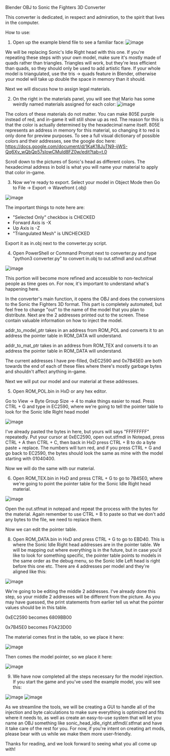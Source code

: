 Blender OBJ to Sonic the Fighters 3D Converter

This converter is dedicated, in respect and admiration, to the spirit that lives in the computer.

How to use:
1. Open up the example blend file to see a familiar face:
![image](https://github.com/user-attachments/assets/5246f0c2-d922-4ad3-a4bb-a955781f94f4)

We will be replacing Sonic's Idle Right head with this one.
If you're repeating these steps with your own model, make sure it's mostly made of quads rather than triangles. Triangles will work, but they're less efficient than quads, so they should only be used to add artistic flare. If your whole model is triangulated, use the tris -> quads feature in Blender, otherwise your model will take up double the space in memory than it should.

Next we will discuss how to assign legal materials.

2. On the right in the materials panel, you will see that Mario has some weirdly named materials assigned for each color:
![image](https://github.com/user-attachments/assets/980e1aa3-0050-443f-806f-37669fff50d2)

The colors of these materials do not matter. You can make 805E purple instead of red, and in-game it will still show up as red. The reason for this is that the color is actually determined by the hexadecimal name itself. 805E represents an address in memory for this material, so changing it to red is only done for preview purposes. To see a full visual dictionary of possible colors and their addresses, see the google doc here: https://docs.google.com/document/d/1KaK18JuTN9-ijWS-Qq6Xv_wQbQp57sIowCMuld8FZ0w/edit?tab=t.0

Scroll down to the pictures of Sonic's head as different colors. The hexadecimal address in bold is what you will name your material to apply that color in-game.

3. Now we're ready to export. Select your model in Object Mode then  Go to File -> Export -> Wavefront (.obj)

![image](https://github.com/user-attachments/assets/9b90ff58-3c27-4a76-839a-94eb5e2f0d66)

The important things to note here are: 
* "Selected Only" checkbox is CHECKED
* Forward Axis is -X
* Up Axis is -Z
* "Triangulated Mesh" is UNCHECKED

Export it as in.obj next to the converter.py script.

4. Open PowerShell or Command Prompt next to converter.py and type "python3 converter.py" to convert in.obj to out.stfmdl and out.stfmat

![image](https://github.com/user-attachments/assets/1438f81c-ba7a-40b7-ad59-9794b80f646c)

This portion will become more refined and accessible to non-technical people as time goes on. For now, it's important to understand what's happening here.

In the converter's main function, it opens the OBJ and does the conversions to the Sonic the Fighters 3D format. This part is completely automated, but feel free to change "out" to the name of the model that you plan to distribute. Next are the 2 addresses printed out to the screen. These contain valuable information on how to inject the model.

addr_to_model_ptr takes in an address from ROM_POL and converts it to an address the pointer table in ROM_DATA will understand.

addr_to_mat_ptr takes in an address from ROM_TEX and converts it to an address the pointer table in ROM_DATA will understand.

The current addresses I have pre-filled, 0xEC2590 and 0x7B45E0 are both towards the end of each of these files where there's mostly garbage bytes and shouldn't affect anything in-game.

Next we will put our model and our material at these addresses.

5. Open ROM_POL.bin in HxD or any hex editor.

Go to View -> Byte Group Size -> 4 to make things easier to read.
Press CTRL + G and type in EC2590, where we're going to tell the pointer table to look for the Sonic Idle Right head model

![image](https://github.com/user-attachments/assets/a0304575-8d80-40f1-84de-dfdd9580d19c)

I've already pasted the bytes in here, but yours will says "FFFFFFFF" repeatedly. Put your cursor at 0xEC2590, open out.stfmdl in Notepad, press CTRL + A then CTRL + C, then back in HxD press CTRL + B to do a byte paste + replace. The numbers will turn red, and if you press CTRL + G and go back to EC2590, the bytes should look the same as mine with the model starting with 01040400.

Now we will do the same with our material.

6. Open ROM_TEX.bin in HxD and press CTRL + G to go to 7B45E0, where we're going to point the pointer table for the Sonic Idle Right head material.

  ![image](https://github.com/user-attachments/assets/01cee8b2-96ef-43de-811e-8f9e2aa9101c)

Open the out.stfmat in notepad and repeat the process with the bytes for the material. Again remember to use CTRL + B to paste so that we don't add any bytes to the file, we need to replace them.

Now we can edit the pointer table.

8. Open ROM_DATA.bin in HxD and press CTRL + G to go to EBD40. This is where the Sonic Idle Right head addresses are in the pointer table. We will be mapping out where everything is in the future, but in case you'd like to look for something specific, the pointer table points to models in the same order as the debug menu, so the Sonic Idle Left head is right before this one etc. There are 4 addresses per model and they're aligned like this:

![image](https://github.com/user-attachments/assets/07f3ee52-ebbd-445c-8877-2cc92d250046)

We're going to be editing the middle 2 addresses. I've already done this step, so your middle 2 addresses will be different from the picture. 
As you may have guessed, the print statements from earlier tell us what the pointer values should be in this table.

0xEC2590 becomes 6809BB00

0x7B45E0 becomes F0A23D00

The material comes first in the table, so we place it here:

![image](https://github.com/user-attachments/assets/aa4e7ef5-a056-4ba2-be7c-633ca897b833)

Then comes the model pointer, so we place it here:

![image](https://github.com/user-attachments/assets/9ab8498f-8d26-4410-b685-40a002ed3443)

9. We have now completed all the steps necessary for the model injection. If you start the game and you've used the example model, you will see this:

![image](https://github.com/user-attachments/assets/1ff3c0be-514a-4599-a721-a2dc6c08e76e)
![image](https://github.com/user-attachments/assets/3d7e9ec5-554b-4099-9bc0-20ef82b98f14)

As we streamline the tools, we will be creating a GUI to handle all of the injection and byte calculations to make sure everything is optimized and fits where it needs to, as well as create an easy-to-use system that will let you name an OBJ something like sonic_head_idle_right.stfmdl/.stfmat and have it take care of the rest for you. For now, if you're intent on creating art mods, please bear with us while we make them more user-friendly.

Thanks for reading, and we look forward to seeing what you all come up with!
